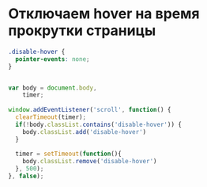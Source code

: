 # Отключаем hover на время прокрутки страницы

```css
.disable-hover {
  pointer-events: none;
}
```

```javascript

var body = document.body,
    timer;
 
window.addEventListener('scroll', function() {
  clearTimeout(timer);
  if(!body.classList.contains('disable-hover')) {
    body.classList.add('disable-hover')
  }
 
  timer = setTimeout(function(){
    body.classList.remove('disable-hover')
  }, 500);
}, false);

```
